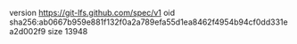 version https://git-lfs.github.com/spec/v1
oid sha256:ab0667b959e881f132f0a2a789efa55d1ea8462f4954b94cf0dd331ea2d002f9
size 13948
